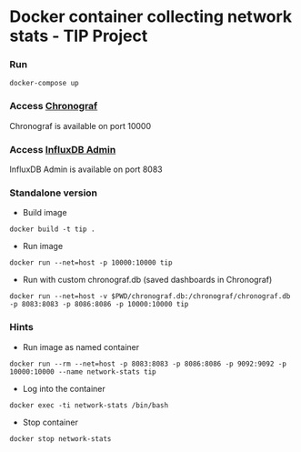 # Docker container collecting network stats - TIP Project

### Run
```
docker-compose up
```

### Access [Chronograf][chronograf]
Chronograf is available on port 10000


### Access [InfluxDB Admin][influx-admin]
InfluxDB Admin is available on port 8083

### Standalone version
* Build image
```
docker build -t tip .
```

* Run image
```
docker run --net=host -p 10000:10000 tip
```

* Run with custom chronograf.db (saved dashboards in Chronograf)
```
docker run --net=host -v $PWD/chronograf.db:/chronograf/chronograf.db -p 8083:8083 -p 8086:8086 -p 10000:10000 tip

```

### Hints
* Run image as named container
```
docker run --rm --net=host -p 8083:8083 -p 8086:8086 -p 9092:9092 -p 10000:10000 --name network-stats tip
```

* Log into the container
```
docker exec -ti network-stats /bin/bash
```

* Stop container
```
docker stop network-stats
```

[chronograf]: http://localhost:10000
[Influx-admin]: http://localhost:8083